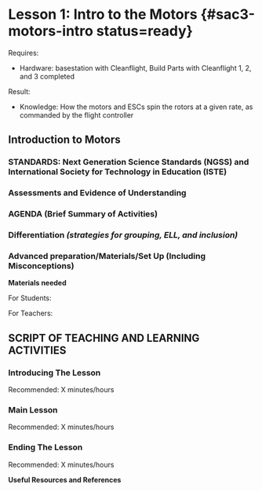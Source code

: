 # Lesson 1: Intro to the Motors {#sac3-motors-intro status=ready}

<div class='requirements' markdown='1'>

Requires: 

- Hardware: basestation with Cleanflight, Build Parts with Cleanflight 1, 2, and 3 completed


Result: 

- Knowledge: How the motors and ESCs spin the rotors at a given rate, as commanded by the flight controller

</div>

## Introduction to Motors 


### STANDARDS: Next Generation Science Standards (NGSS) and International Society for Technology in Education (ISTE)



### Assessments and Evidence of Understanding


### AGENDA (Brief Summary of Activities)


### Differentiation _(strategies for grouping, ELL, and inclusion)_


### Advanced preparation/Materials/Set Up (Including Misconceptions)

**Materials needed**

For Students:

For Teachers:


## SCRIPT OF TEACHING AND LEARNING ACTIVITIES


### Introducing The Lesson

Recommended: X minutes/hours


### Main Lesson

Recommended: X minutes/hours


### Ending The Lesson

Recommended: X minutes/hours


**Useful Resources and References**
